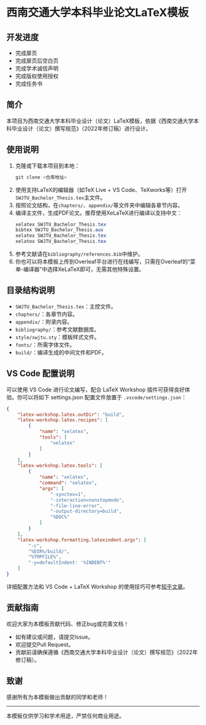 # 西南交通大学本科毕业论文LaTeX模板

## 开发进度
- 完成扉页
- 完成扉页后空白页
- 完成学术诚信声明
- 完成版权使用授权
- 完成任务书

## 简介
本项目为西南交通大学本科毕业设计（论文）LaTeX模板，依据《西南交通大学本科毕业设计（论文）撰写规范》（2022年修订稿）进行设计。

## 使用说明
1. 克隆或下载本项目到本地：
   ```powershell
   git clone <仓库地址>
   ```
2. 使用支持LaTeX的编辑器（如TeX Live + VS Code、TeXworks等）打开`SWJTU_Bachelor_Thesis.tex`主文件。
3. 按照论文结构，在`chapters/`、`appendix/`等文件夹中编辑各章节内容。
4. 编译主文件，生成PDF论文。推荐使用XeLaTeX进行编译以支持中文：
   ```powershell
   xelatex SWJTU_Bachelor_Thesis.tex
   bibtex SWJTU_Bachelor_Thesis.aux
   xelatex SWJTU_Bachelor_Thesis.tex
   xelatex SWJTU_Bachelor_Thesis.tex
   ```
5. 参考文献请在`bibliography/references.bib`中维护。
6. 你也可以将本模板上传到Overleaf平台进行在线编写，只需在Overleaf的“菜单-编译器”中选择XeLaTeX即可，无需其他特殊设置。

## 目录结构说明
- `SWJTU_Bachelor_Thesis.tex`：主控文件。
- `chapters/`：各章节内容。
- `appendix/`：附录内容。
- `bibliography/`：参考文献数据库。
- `style/swjtu.sty`：模板样式文件。
- `fonts/`：所需字体文件。
- `build/`：编译生成的中间文件和PDF。

## VS Code 配置说明
可以使用 VS Code 进行论文编写，配合 LaTeX Workshop 插件可获得良好体验。你可以将如下 settings.json 配置文件放置于 `.vscode/settings.json`：

```json
{
    "latex-workshop.latex.outDir": "build",
    "latex-workshop.latex.recipes": [
        {
            "name": "xelatex",
            "tools": [
                "xelatex"
            ]
        }
    ],
    "latex-workshop.latex.tools": [
        {
            "name": "xelatex",
            "command": "xelatex",
            "args": [
                "-synctex=1",
                "-interaction=nonstopmode",
                "-file-line-error",
                "-output-directory=build",
                "%DOC%"
            ]
        }
    ],
    "latex-workshop.formatting.latexindent.args": [
        "-c",
        "%DIR%/build/",
        "%TMPFILE%",
        "-y=defaultIndent: '%INDENT%'"
    ]
}
```

详细配置方法和 VS Code + LaTeX Workshop 的使用技巧可参考[知乎文章](https://zhuanlan.zhihu.com/p/382472221)。

## 贡献指南
欢迎大家为本模板贡献代码、修正bug或完善文档！
- 如有建议或问题，请提交Issue。
- 欢迎提交Pull Request。
- 贡献前请确保遵循《西南交通大学本科毕业设计（论文）撰写规范》（2022年修订稿）。

## 致谢
感谢所有为本模板做出贡献的同学和老师！

---
本模板仅供学习和学术用途，严禁任何商业用途。
